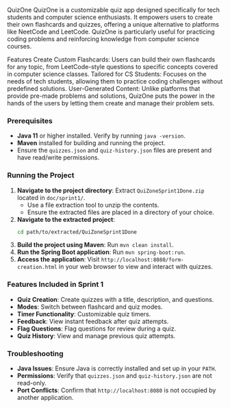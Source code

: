 QuizOne
QuizOne is a customizable quiz app designed specifically for tech students and computer science enthusiasts. It empowers users to create their own flashcards and quizzes, offering a unique alternative to platforms like NeetCode and LeetCode. QuizOne is particularly useful for practicing coding problems and reinforcing knowledge from computer science courses.

Features
Create Custom Flashcards: Users can build their own flashcards for any topic, from LeetCode-style questions to specific concepts covered in computer science classes.
Tailored for CS Students: Focuses on the needs of tech students, allowing them to practice coding challenges without predefined solutions.
User-Generated Content: Unlike platforms that provide pre-made problems and solutions, QuizOne puts the power in the hands of the users by letting them create and manage their problem sets.


### Prerequisites
- **Java 11** or higher installed. Verify by running `java -version`.
- **Maven** installed for building and running the project.
- Ensure the `quizzes.json` and `quiz-history.json` files are present and have read/write permissions.

### Running the Project
1. **Navigate to the project directory**: Extract `QuiZoneSprint1Done.zip` located in `doc/sprint1/`.
   - Use a file extraction tool to unzip the contents.
   - Ensure the extracted files are placed in a directory of your choice.
3. **Navigate to the extracted project**:
   ```bash
   cd path/to/extracted/QuiZoneSprint1Done
2. **Build the project using Maven**: Run `mvn clean install`.
3. **Run the Spring Boot application**: Run `mvn spring-boot:run`.
4. **Access the application**: Visit `http://localhost:8080/form-creation.html` in your web browser to view and interact with quizzes.

### Features Included in Sprint 1
- **Quiz Creation**: Create quizzes with a title, description, and questions.
- **Modes**: Switch between flashcard and quiz modes.
- **Timer Functionality**: Customizable quiz timers.
- **Feedback**: View instant feedback after quiz attempts.
- **Flag Questions**: Flag questions for review during a quiz.
- **Quiz History**: View and manage previous quiz attempts.

### Troubleshooting
- **Java Issues**: Ensure Java is correctly installed and set up in your `PATH`.
- **Permissions**: Verify that `quizzes.json` and `quiz-history.json` are not read-only.
- **Port Conflicts**: Confirm that `http://localhost:8080` is not occupied by another application.

